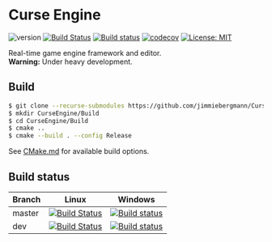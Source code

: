 # Curse Engine
![version](https://img.shields.io/badge/version-v0.1.0-blue) [![Build Status](https://travis-ci.org/jimmiebergmann/CurseEngine.svg?branch=master)](https://github.com/jimmiebergmann/CurseEngine#build-status) [![Build status](https://ci.appveyor.com/api/projects/status/1748i4kg6ispvfqb/branch/master?svg=true)](https://github.com/jimmiebergmann/CurseEngine#build-status) [![codecov](https://codecov.io/gh/jimmiebergmann/CurseEngine/branch/master/graph/badge.svg)](https://codecov.io/gh/jimmiebergmann/CurseEngine) [![License: MIT](https://img.shields.io/badge/License-MIT-brightgreen.svg)](https://opensource.org/licenses/MIT)

Real-time game engine framework and editor.  
**Warning:** Under heavy development.

## Build
```sh
$ git clone --recurse-submodules https://github.com/jimmiebergmann/CurseEngine.git
$ mkdir CurseEngine/Build
$ cd CurseEngine/Build
$ cmake ..
$ cmake --build . --config Release
```
See [CMake.md](https://github.com/jimmiebergmann/CurseEngine/blob/master/CMake/CMake.md) for available build options.

## Build status
| Branch | Linux | Windows |
| ------ | ----- | ------- |
| master | [![Build Status](https://travis-ci.org/jimmiebergmann/CurseEngine.svg?branch=master)](https://travis-ci.org/jimmiebergmann/CurseEngine) | [![Build status](https://ci.appveyor.com/api/projects/status/1748i4kg6ispvfqb/branch/master?svg=true)](https://ci.appveyor.com/project/jimmiebergmann/curseengine/branch/master) |
| dev    | [![Build Status](https://travis-ci.org/jimmiebergmann/CurseEngine.svg?branch=dev)](https://travis-ci.org/jimmiebergmann/CurseEngine)    | [![Build status](https://ci.appveyor.com/api/projects/status/1748i4kg6ispvfqb/branch/dev?svg=true)](https://ci.appveyor.com/project/jimmiebergmann/curseengine/branch/dev)       |
